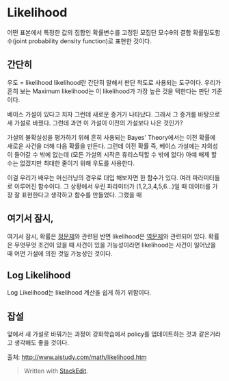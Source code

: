 
# Likelihood
어떤 표본에서 특정한 값의 집합인 확률변수를 고정된 모집단 모수θ의 결합 확률밀도함수(joint probability  density  function)로 표현한 것이다.

## 간단히
우도 = likelihood
likelihood란 간단히 말해서 판단 척도로 사용되는 도구이다.
우리가 흔히 보는 Maximum likelihood는 이 likelihood가 가장 높은 것을 택한다는 판단 기준이다.

베이스 가설이 있다고 치자 그런데 새로운 증거가 나타났다. 그래서 그 증거를 바탕으로 새 가설로 바꿨다. 그런데 과연 이 가설이 이전의 가설보다 나은 것인가? 

가설의 불확실성을 평가하기 위해 흔히 사용되는 Bayes' Theory에서는 이전 확률에 새로운 사건을 더해 다음 확률을 만든다. 그런데 이전 확률 즉, 베이스 가설에는 자의성이 들어갈 수 밖에 없는데 (모든 가설의 시작은 휴리스틱할 수 밖에 없다) 아예 배제 할 수는 없겠지만 최대한 줄이기 위해 우도를 사용한다. 

이걸 우리가 배우는 머신러닝의 경우로 대입 해보자면 한 함수가 있다. 여러 파라미터들로 이루어진 함수이다. 그 상황에서 우린 파라미터가 (1,2,3,4,5,6...)일 때 데이터를 가장 잘 표현한다고 생각하고 함수를 만들었다. 그랬을 때 

## 여기서 잠시,
여기서 잠시, 확률은 [정문제](https://terms.naver.com/entry.nhn?docId=393305&ref=y)와 관련된 반면 likelihood은 [역문제](https://terms.naver.com/entry.nhn?docId=395229&ref=y)와 관련되어 있다. 확률은 무엇무엇 조건이 있을 때 사건이 있을 가능성이라면 likelihood는 사건이 일어났을 때 어떤 가설에 의한 것일 가능성인 것이다.

## Log Likelihood
Log Likelihood는 likelihood 계산을 쉽게 하기 위함이다. 

## 잡설 
앞에서 새 가설로 바꿔가는 과정이 강화학습에서 policy를 업데이트하는 것과 같은거라고 생각해도 좋을 것이다.

출처: http://www.aistudy.com/math/likelihood.htm
> Written with [StackEdit](https://stackedit.io/).
<!--stackedit_data:
eyJoaXN0b3J5IjpbLTcwODc5ODM4OSwtMTM2MTc2NDY3OSwxMz
IwMjE5MzU5LC0xNjg2NDkwNTg3LC0zNjg4MTYzNjZdfQ==
-->